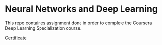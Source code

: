# Neural Networks and Deep Learning

This repo containes assignment done in order to complete the Coursera Deep Learning Specialization course.

[Certificate](https://www.coursera.org/account/accomplishments/verify/2YDQ9T2EHMD3)
